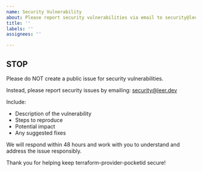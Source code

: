 ```yaml
---
name: Security Vulnerability
about: Please report security vulnerabilities via email to security@leer.dev
title: ''
labels: ''
assignees: ''

---
```


## STOP

Please do NOT create a public issue for security vulnerabilities.

Instead, please report security issues by emailing: <security@leer.dev>

Include:

- Description of the vulnerability
- Steps to reproduce
- Potential impact
- Any suggested fixes

We will respond within 48 hours and work with you to understand and address the issue responsibly.

Thank you for helping keep terraform-provider-pocketid secure!
